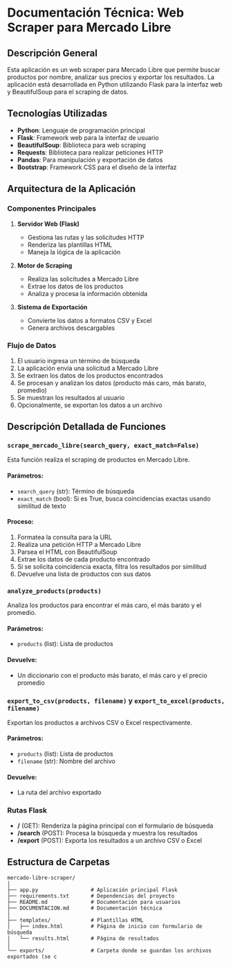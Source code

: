 # Documentación Técnica: Web Scraper para Mercado Libre

## Descripción General

Esta aplicación es un web scraper para Mercado Libre que permite buscar productos por nombre, analizar sus precios y exportar los resultados. La aplicación está desarrollada en Python utilizando Flask para la interfaz web y BeautifulSoup para el scraping de datos.

## Tecnologías Utilizadas

- **Python**: Lenguaje de programación principal
- **Flask**: Framework web para la interfaz de usuario
- **BeautifulSoup**: Biblioteca para web scraping
- **Requests**: Biblioteca para realizar peticiones HTTP
- **Pandas**: Para manipulación y exportación de datos
- **Bootstrap**: Framework CSS para el diseño de la interfaz

## Arquitectura de la Aplicación

### Componentes Principales

1. **Servidor Web (Flask)**
   - Gestiona las rutas y las solicitudes HTTP
   - Renderiza las plantillas HTML
   - Maneja la lógica de la aplicación

2. **Motor de Scraping**
   - Realiza las solicitudes a Mercado Libre
   - Extrae los datos de los productos
   - Analiza y procesa la información obtenida

3. **Sistema de Exportación**
   - Convierte los datos a formatos CSV y Excel
   - Genera archivos descargables

### Flujo de Datos

1. El usuario ingresa un término de búsqueda
2. La aplicación envía una solicitud a Mercado Libre
3. Se extraen los datos de los productos encontrados
4. Se procesan y analizan los datos (producto más caro, más barato, promedio)
5. Se muestran los resultados al usuario
6. Opcionalmente, se exportan los datos a un archivo

## Descripción Detallada de Funciones

### `scrape_mercado_libre(search_query, exact_match=False)`

Esta función realiza el scraping de productos en Mercado Libre.

#### Parámetros:
- `search_query` (str): Término de búsqueda
- `exact_match` (bool): Si es True, busca coincidencias exactas usando similitud de texto

#### Proceso:
1. Formatea la consulta para la URL
2. Realiza una petición HTTP a Mercado Libre
3. Parsea el HTML con BeautifulSoup
4. Extrae los datos de cada producto encontrado
5. Si se solicita coincidencia exacta, filtra los resultados por similitud
6. Devuelve una lista de productos con sus datos

### `analyze_products(products)`

Analiza los productos para encontrar el más caro, el más barato y el promedio.

#### Parámetros:
- `products` (list): Lista de productos

#### Devuelve:
- Un diccionario con el producto más barato, el más caro y el precio promedio

### `export_to_csv(products, filename)` y `export_to_excel(products, filename)`

Exportan los productos a archivos CSV o Excel respectivamente.

#### Parámetros:
- `products` (list): Lista de productos
- `filename` (str): Nombre del archivo

#### Devuelve:
- La ruta del archivo exportado

### Rutas Flask

- **/** (GET): Renderiza la página principal con el formulario de búsqueda
- **/search** (POST): Procesa la búsqueda y muestra los resultados
- **/export** (POST): Exporta los resultados a un archivo CSV o Excel

## Estructura de Carpetas

```
mercado-libre-scraper/
│
├── app.py                 # Aplicación principal Flask
├── requirements.txt       # Dependencias del proyecto
├── README.md              # Documentación para usuarios
├── DOCUMENTACION.md       # Documentación técnica
│
├── templates/             # Plantillas HTML
│   ├── index.html         # Página de inicio con formulario de búsqueda
│   └── results.html       # Página de resultados
│
└── exports/               # Carpeta donde se guardan los archivos exportados (se c